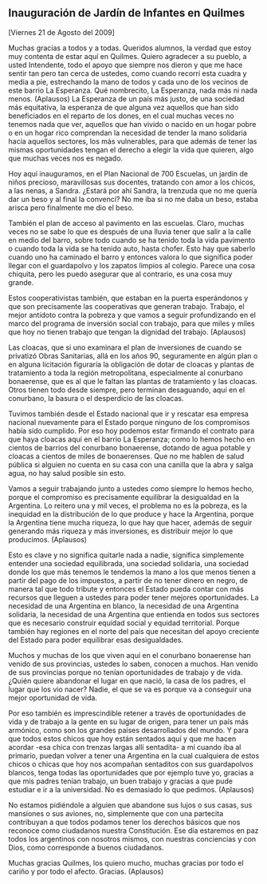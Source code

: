Inauguración de Jardín de Infantes en Quilmes
---------------------------------------------

[Viernes 21 de Agosto del 2009]

Muchas gracias a todos y a todas. Queridos alumnos, la verdad que estoy
muy contenta de estar aquí en Quilmes. Quiero agradecer a su pueblo, a
usted Intendente, todo el apoyo que siempre nos dieron y que me hace
sentir tan pero tan cerca de ustedes, como cuando recorrí esta cuadra y
media a pie, estrechando la mano de todos y cada uno de los vecinos de
este barrio La Esperanza. Qué nombrecito, La Esperanza, nada más ni nada
menos. (Aplausos) La Esperanza de un país más justo, de una sociedad más
equitativa, la esperanza de que alguna vez aquellos que han sido
beneficiados en el reparto de los dones, en el cual muchas veces no
tenemos nada que ver, aquellos que han vivido o nacido en un hogar pobre
o en un hogar rico comprendan la necesidad de tender la mano solidaria
hacia aquellos sectores, los más vulnerables, para que además de tener
las mismas oportunidades tengan el derecho a elegir la vida que quieren,
algo que muchas veces nos es negado.

Hoy aquí inauguramos, en el Plan Nacional de 700 Escuelas, un jardín de
niños precioso, maravillosas sus docentes, tratando con amor a los
chicos, a las nenas, a Sandra. ¿Estará por ahí Sandra, la trenzuda que
no me quería dar un beso y al final la convencí? No me iba si no me daba
un beso, estaba arisca pero finalmente me dio el beso.

También el plan de acceso al pavimento en las escuelas. Claro, muchas
veces no se sabe lo que es después de una lluvia tener que salir a la
calle en medio del barro, sobre todo cuando se ha tenido toda la vida
pavimento o cuando toda la vida se ha tenido auto, hasta chofer. Esto
hay que saberlo cuando uno ha caminado el barro y entonces valora lo que
significa poder llegar con el guardapolvo y los zapatos limpios al
colegio. Parece una cosa chiquita, pero les puedo asegurar que al
contrario, es una cosa muy grande.

Estos cooperativistas también, que estaban en la puerta esperándonos y
que son precisamente las cooperativas que generan trabajo. Trabajo, el
mejor antídoto contra la pobreza y que vamos a seguir profundizando en
el marco del programa de inversión social con trabajo, para que miles y
miles que hoy no tienen trabajo que tengan la dignidad del trabajo.
(Aplausos)

Las cloacas, que si uno examinara el plan de inversiones de cuando se
privatizó Obras Sanitarias, allá en los años 90, seguramente en algún
plan o en alguna licitación figuraría la obligación de dotar de cloacas
y plantas de tratamiento a toda la región metropolitana, especialmente
al conurbano bonaerense, que es al que le faltan las plantas de
tratamiento y las cloacas. Otros tienen todo desde siempre, pero
terminan desaguando, aquí en el conurbano, la basura o el desperdicio de
las cloacas.

Tuvimos también desde el Estado nacional que ir y rescatar esa empresa
nacional nuevamente para el Estado porque ninguno de los compromisos
había sido cumplido. Por eso hoy podemos estar firmando el contrato para
que haya cloacas aquí en el barrio La Esperanza; como lo hemos hecho en
cientos de barrios del conurbano bonaerense, dotando de agua potable y
cloacas a cientos de miles de bonaerenses. Que no me hablen de salud
pública si alguien no cuenta en su casa con una canilla que la abra y
salga agua, no hay salud posible sin esto.

Vamos a seguir trabajando junto a ustedes como siempre lo hemos hecho,
porque el compromiso es precisamente equilibrar la desigualdad en la
Argentina. Lo reitero una y mil veces, el problema no es la pobreza, es
la inequidad en la distribución de lo que produce y hace la Argentina,
porque la Argentina tiene mucha riqueza, lo que hay que hacer, además de
seguir generando más riqueza y más inversiones, es distribuir mejor lo
que producimos. (Aplausos)

Esto es clave y no significa quitarle nada a nadie, significa
simplemente entender una sociedad equilibrada, una sociedad solidaria,
una sociedad donde los que más tenemos le tendemos la mano a los que
menos tienen a partir del pago de los impuestos, a partir de no tener
dinero en negro, de manera tal que todo tribute y entonces el Estado
pueda contar con más recursos que lleguen a ustedes para poder tener
mejores oportunidades. La necesidad de una Argentina en blanco, la
necesidad de una Argentina solidaria, la necesidad de una Argentina que
entienda en todos sus sectores que es necesario construir equidad social
y equidad territorial. Porque también hay regiones en el norte del país
que necesitan del apoyo creciente del Estado para poder equilibrar esas
desigualdades.

Muchos y muchas de los que viven aquí en el conurbano bonaerense han
venido de sus provincias, ustedes lo saben, conocen a muchos. Han venido
de sus provincias porque no tenían oportunidades de trabajo y de vida.
¿Quién quiere abandonar el lugar en que nació, la casa de los padres, el
lugar que los vio nacer? Nadie, el que se va es porque va a conseguir
una mejor oportunidad de vida.

Por eso también es imprescindible retener a través de oportunidades de
vida y de trabajo a la gente en su lugar de origen, para tener un país
más armónico, como son los grandes países desarrollados del mundo. Y
para que todos estos chicos que hoy están sentados aquí y que me hacen
acordar -esa chica con trenzas largas allí sentadita- a mí cuando iba al
primario, puedan volver a tener una Argentina en la cual cualquiera de
estos chicos o chicas que hoy nos acompañan sentaditos con sus
guardapolvos blancos, tenga todas las oportunidades que por ejemplo tuve
yo, gracias a que mis padres tenían trabajo, un buen trabajo y gracias a
que pude estudiar e ir a la universidad. No es demasiado lo que pedimos.
(Aplausos)

No estamos pidiéndole a alguien que abandone sus lujos o sus casas, sus
mansiones o sus aviones, no, simplemente que con una partecita
contribuyan a que todos podamos tener los derechos básicos que nos
reconoce como ciudadanos nuestra Constitución. Ese día estaremos en paz
todos los argentinos con nosotros mismos, con nuestras conciencias y con
Dios, como corresponde a buenos ciudadanos.

Muchas gracias Quilmes, los quiero mucho, muchas gracias por todo el
cariño y por todo el afecto. Gracias. (Aplausos)

 

 
